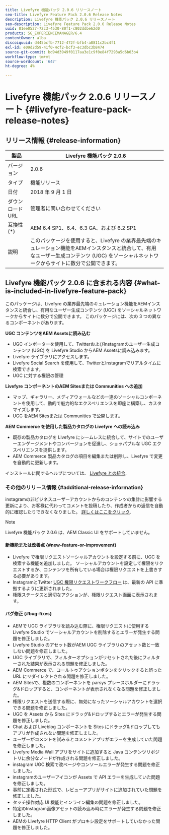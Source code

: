 ```yaml
---
title: Livefyre 機能パック 2.0.6 リリースノート
seo-title: Livefyre Feature Pack 2.0.6 Release Notes
description: Livefyre 機能パック 2.0.6 リリースノート
seo-description: Livefyre Feature Pack 2.0.6 Release Notes
uuid: 81ee0527-72c3-4530-80f1-c802ddbe62d0
products: SG_EXPERIENCEMANAGER/6.4
contentOwner: alba
discoiquuid: d445bcfb-7712-472f-bfb4-a8811c2bc4f1
exl-id: e09d2d59-41f0-4cf2-bcf3-ec3dbc3b8474
source-git-commit: bd94d3949f0117aa3e1c9f0e84f7293a5d6b03b4
workflow-type: tm+mt
source-wordcount: '647'
ht-degree: 4%

---
```


# Livefyre 機能パック 2.0.6 リリースノート {#livefyre-feature-pack-release-notes}

## リリース情報 {#release-information}

| 製品 | Livefyre 機能パック 2.0.6 |
|--- |--- |
| バージョン | 2.0.6 |
| タイプ | 機能リリース |
| 日付 | 2018 年 9 月 1 日 |
| ダウンロード URL | 管理者に問い合わせてください |
| 互換性 (*) | AEM 6.4 SP1、6.4、6.3 GA、および 6.2 SP1 |
| 説明 | このパッケージを使用すると、Livefyre の業界最先端のキュレーション機能をAEMインスタンスと統合して、有用なユーザー生成コンテンツ (UGC) をソーシャルネットワークからサイトに数分で公開できます。 |

## Livefyre 機能パック 2.0.6 に含まれる内容 {#what-is-included-in-livefyre-feature-pack}

このパッケージは、Livefyre の業界最先端のキュレーション機能をAEMインスタンスと統合し、有用なユーザー生成コンテンツ (UGC) をソーシャルネットワークからサイトに数分で公開できます。 このパッケージには、次の 3 つの異なるコンポーネントがあります。

**UGC コンテンツをAEM Assetsに読み込む**

* UGC インポーターを使用して、TwitterおよびInstagramのユーザー生成コンテンツ (UGC) を Livefyre Studio からAEM Assetsに読み込みます。
* Livefyre ライブラリにアクセスします。
* Livefyre Social Search を使用して、TwitterとInstagramでリアルタイムに検索できます。
* UGC に対する権限の管理

**Livefyre コンポーネントのAEM Sitesまたは Communities への追加**

* マップ、ギャラリー、メディアウォールなどの一連のソーシャルコンポーネントを使用して、動的で魅力的なエクスペリエンスを即座に構築し、カスタマイズします。
* UGC をAEM Sitesまたは Communities で公開します。

**AEM Commerce を使用した製品カタログの Livefyre への読み込み**

* 既存の製品カタログを Livefyre にシームレスに統合して、サイトでのユーザーエンゲージメントやコンバージョンを促進し、ショッパブルな UGC エクスペリエンスを提供します。
* AEM Commerce 製品カタログの項目を編集または削除し、Livefyre で変更を自動的に更新します。

インストールに関するヘルプについては、 [Livefyre との統合](https://docs.adobe.com/content/help/en/experience-manager-64/administering/integration/livefyre.html).

### その他のリリース情報 {#additional-release-information}

instagramの非ビジネスユーザーアカウントからのコンテンツの集計に影響する更新により、お客様に代わってコメントを投稿したり、作成者からの返信を自動的に確認したりできなくなりました。 [詳しくはここをクリック](https://developers.facebook.com/blog/post/2018/04/04/facebook-api-platform-product-changes/).

>[!NOTE]
>
>Livefyre 機能パック 2.0.6 は、AEM Classic UI をサポートしていません。

#### 新機能または改善点 {#new-feature-or-improvement}

* Livefyre で権限リクエストソーシャルアカウントを設定する前に、UGC を検索する機能を追加しました。 ソーシャルアカウントを設定して権限をリクエストするか、コンテンツを所有している場合は権限リクエストを上書きする必要があります。
* InstagramとTwitter [UGC 権限リクエストワークフロー](https://docs.adobe.com/content/help/en/experience-manager-64/administering/integration/livefyre.html) は、最新の API に準拠するように更新されました。
* 権限ステータスと適切なアクションが、権限リクエスト画面に表示されます。

#### バグ修正 {#bug-fixes}

* AEMで UGC ライブラリを読み込む際に、権限リクエストに使用する Livefyre Studio でソーシャルアカウントを削除するとエラーが発生する問題を修正しました。
* Livefyre Studio のアセット数がAEM UGC ライブラリのアセット数と一致しない問題を修正しました。
* UGC ライブラリで、フィルターオプションがリセットされた後にフィルターされた結果が表示される問題を修正しました。
* AEM Commerce で、コールトゥアクションボタンをクリックすると誤った URL にリダイレクトされる問題を修正しました。
* AEM Sitesで、複数のコンポーネントを parsys プレースホルダーにドラッグ&amp;ドロップすると、コンポーネントが表示されなくなる問題を修正しました。
* 権限リクエストを送信する際に、無効になったソーシャルアカウントを選択できる問題を修正しました。
* UGC を Assets から Sites にドラッグ&amp;ドロップするとエラーが発生する問題を修正しました。
* Chat および Liveblog コンポーネントを Sites にドラッグ&amp;ドロップしてもアプリが作成されない問題を修正しました。
* ユーザーがコメントを試みるとコメントアプリがエラーを生成していた問題を修正しました。
* Livefyre Media Wall アプリをサイトに追加すると Java コンテンツリポジトリに余分なノードが作成される問題を修正しました。
* instagram UGC 検索で改ページやコンソールエラーが発生する問題を修正しました。
* instagramのユーザーアイコンが Assets で API エラーを生成していた問題を修正しました。
* 事前に定義された形式で、レビューアプリがサイトに追加されていた問題を修正しました。
* タッチ操作対応 UI 機能とインライン編集の問題を修正しました。
* 特定のInstagram画像アセットの読み込み時にエラーが発生する問題を修正しました。
* AEMの Livefyre HTTP Client がプロキシ設定をサポートしていなかった問題を修正しました。
